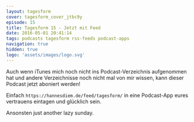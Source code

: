 ```yaml
---
layout: tagesform
cover: tagesform_cover_jtbc9y
episode: 15
title: Tagesform 15 - Jetzt mit Feed
date: 2016-05-01 20:41:14
tags: podcasts tagesform rss-feeds podcast-apps
navigation: true
hidden: true
logo: 'assets/images/logo.svg'
---
```


Auch wenn iTunes mich noch nicht ins Podcast-Verzeichnis aufgenommen hat
und andere Verzeichnisse noch nicht mal von mir wissen, kann dieser
Podcast jetzt aboniert werden!

<!-- more -->

Einfach `https://hannesdiem.de/feed/tagesform/` in eine Podcast-App eures
vertrauens eintagen und glücklich sein.

Ansonsten just another lazy sunday.
